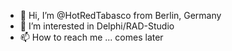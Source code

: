 - 👋 Hi, I’m @HotRedTabasco from Berlin, Germany
- 👀 I’m interested in Delphi/RAD-Studio
- 📫 How to reach me ... comes later

<!---
HotRedTabasco/HotRedTabasco is a ✨ special ✨ repository because its `README.md` (this file) appears on your GitHub profile.
You can click the Preview link to take a look at your changes.
--->
